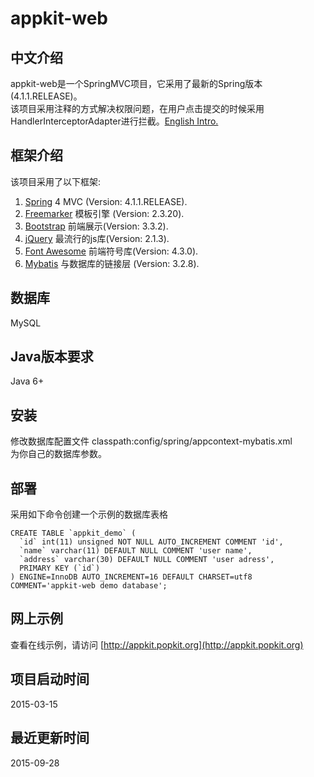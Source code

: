 appkit-web
========

## 中文介绍
appkit-web是一个SpringMVC项目，它采用了最新的Spring版本(4.1.1.RELEASE)。  
该项目采用注释的方式解决权限问题，在用户点击提交的时候采用      
HandlerInterceptorAdapter进行拦截。[English Intro.](README.md)

## 框架介绍
该项目采用了以下框架:  
 1. [Spring](https://spring.io/) 4 MVC (Version: 4.1.1.RELEASE).    
 2. [Freemarker](http://freemarker.org/) 模板引擎 (Version: 2.3.20).  
 3. [Bootstrap](http://getbootstrap.com/) 前端展示(Version: 3.3.2).  
 4. [jQuery](https://jquery.com/) 最流行的js库(Version: 2.1.3).    
 5. [Font Awesome](http://fortawesome.github.io/Font-Awesome/) 前端符号库(Version: 4.3.0).  
 5. [Mybatis](https://mybatis.github.io/mybatis-3/) 与数据库的链接层 (Version: 3.2.8).  

## 数据库
MySQL

## Java版本要求
Java 6+

## 安装
修改数据库配置文件 classpath:config/spring/appcontext-mybatis.xml   
为你自己的数据库参数。

## 部署
采用如下命令创建一个示例的数据库表格  
```
CREATE TABLE `appkit_demo` (
  `id` int(11) unsigned NOT NULL AUTO_INCREMENT COMMENT 'id',
  `name` varchar(11) DEFAULT NULL COMMENT 'user name',
  `address` varchar(30) DEFAULT NULL COMMENT 'user adress',
  PRIMARY KEY (`id`)
) ENGINE=InnoDB AUTO_INCREMENT=16 DEFAULT CHARSET=utf8 COMMENT='appkit-web demo database';
```

## 网上示例
查看在线示例，请访问 [http://appkit.popkit.org](http://appkit.popkit.org)

## 项目启动时间
2015-03-15

## 最近更新时间
2015-09-28
